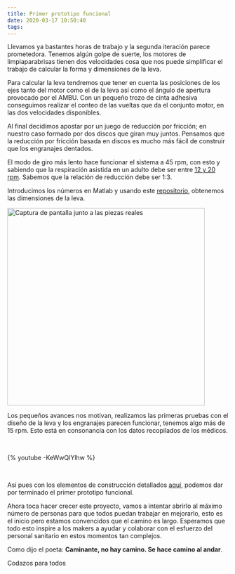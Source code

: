 ```yaml
---
title: Primer prototipo funcional
date: 2020-03-17 10:50:40
tags:
---
```


Llevamos ya bastantes horas de trabajo y la segunda iteración parece prometedora. Tenemos algún golpe de suerte, los motores de limpiaparabrisas tienen dos velocidades cosa que nos puede simplificar el trabajo de calcular la forma y dimensiones de la leva.

Para calcular la leva tendremos que tener en cuenta las posiciones de los ejes tanto del motor como el de la leva así como el ángulo de apertura provocado por el AMBU. Con un pequeño trozo de cinta adhesiva conseguimos realizar el conteo de las vueltas que da el conjunto motor, en las dos velocidades disponibles.

Al final decidimos apostar por un juego de reducción por fricción; en nuestro caso formado por dos discos que giran muy juntos. Pensamos que la reducción por fricción basada en discos es mucho más fácil de construir que los engranajes dentados.

El modo de giro más lento hace funcionar el sistema a 45 rpm, con esto y sabiendo que la respiración asistida en un adulto debe ser entre [12 y 20 rpm](https://es.wikipedia.org/wiki/Ventilación_mecánica). Sabemos que la relación de reducción debe ser 1:3.

Introducimos los números en Matlab y usando este [repositorio](https://github.com/ProtofyTeam/OxyGEN/tree/master/Matlab%20Files), obtenemos las dimensiones de la leva.

<img src="/images/primer-prototipo/matlab-vs-real.jpeg" width="450" alt="Captura de pantalla junto a las piezas reales">


Los pequeños avances nos motivan, realizamos las primeras pruebas con el diseño de la leva y los engranajes parecen funcionar, tenemos algo más de 15 rpm. Esto está en consonancia con los datos recopilados de los médicos.

<br/> 

{% youtube -KeWwQIYlhw %}

<br/> 

Así pues con los elementos de construcción detallados [aquí](https://github.com/ProtofyTeam/OxyGEN), podemos dar por terminado el primer prototipo funcional.

Ahora toca hacer crecer este proyecto, vamos a intentar abrirlo al máximo número de personas para que todos puedan trabajar en mejorarlo, esto es el inicio pero estamos convencidos que el camino es largo. Esperamos que todo esto inspire a los makers a ayudar y colaborar con el esfuerzo del personal sanitario en estos momentos tan complejos.

Como dijo el poeta: **Caminante, no hay camino. Se hace camino al andar**.

Codazos para todos
